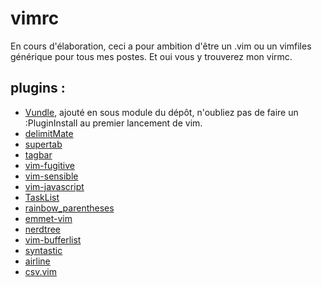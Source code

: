 vimrc
=====

En cours d'élaboration, ceci a pour ambition d'être un .vim ou un vimfiles
générique pour tous mes postes. Et oui vous y trouverez mon virmc.

plugins :
---------

* [Vundle](https://github.com/VundleVim/Vundle.vim), ajouté en sous module
  du dépôt, n'oubliez pas de faire un :PluginInstall au premier lancement de
  vim.
* [delimitMate](https://github.com/Raimondi/delimitMate.git)
* [supertab](https://github.com/ervandew/supertab.git)
* [tagbar](https://github.com/majutsushi/tagbar.git)
* [vim-fugitive](https://github.com/tpope/vim-fugitive.git)
* [vim-sensible](https://github.com/tpope/vim-sensible.git)
* [vim-javascript](https://github.com/pangloss/vim-javascript)
* [TaskList](https://github.com/vim-scripts/TaskList.vim)
* [rainbow\_parentheses](https://github.com/kien/rainbow_parentheses.vim) 
* [emmet-vim](https://github.com/mattn/emmet-vim) 
* [nerdtree](https://github.com/scrooloose/nerdtree)
* [vim-bufferlist](https://github/roblillack/vim-bufferlist)
* [syntastic](https://github/scrooloose/syntastic)
* [airline](https://github.com/bling/vim-airline)
* [csv.vim](https://github.com/chrisbra/csv.vim)
